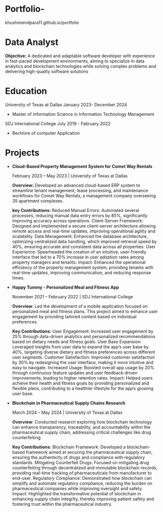 # Portfolio-
khushimendpara11.github.io/portfolio
# Data Analyst
**Objective:**
A dedicated and adaptable software developer with experience in fast-paced development environments, aiming to specialize in data analytics and blockchain technologies while solving complex problems and delivering high-quality software solutions

# Education 
University of Texas at Dallas January 2023- December 2024
- Master of information Science in Information Technology Management 

SDJ International College     July 2019 - Fabruary 2022
- Bechlore of computer Application 

# Projects
- **Cloud-Based Property Management System for Comet Way Rentals**

  February 2023 – May 2023 | University of Texas at Dallas

  **Overview:** Developed an advanced cloud-based ERP system to streamline tenant management, lease processing, and maintenance workflows for Comet Way Rentals, a management     company     overseeing 35 apartment complexes.


  **key Contributions:**
  Reduced Manual Errors: Automated several processes, reducing manual data entry errors by 85%, significantly improving accuracy across operations.
  Client-Server Framework: Designed and implemented a secure client-server architecture allowing remote access and real-time updates, improving operational agility and scalability.
  Data Management: Enhanced the database architecture, optimizing centralized data handling, which improved retrieval speed by 40%, ensuring accurate and consistent data across      all properties.
  User Experience: Spearheaded the creation of an intuitive, user-friendly interface that led to a 70% increase in user adoption rates among property managers and tenants.
  Impact: Enhanced the operational efficiency of the property management system, providing tenants with real-time updates, improving communication, and reducing response times.

- **Happy Tummy - Personalized Meal and Fitness App**

  November 2021 – February 2022 | SDJ International College

  **Overview**: Led the development of a mobile application focused on personalized meal and fitness plans. This project aimed to enhance user engagement by providing tailored content   based on individual preferences.

  **Key Contributions:**
  User Engagement: Increased user engagement by 25% through data-driven analytics and personalized recommendations based on dietary needs and fitness goals.
  User Base Expansion: Leveraged insights from user data to expand the app’s user base by 40%, targeting diverse dietary and fitness preferences across different user segments.
  Customer Satisfaction: Improved customer satisfaction by 30% by redesigning the user interface, making it more intuitive and easy to navigate.
  Increased Usage: Boosted overall app usage by 20% through continuous feature updates and user feedback-driven improvements, leading to higher retention rates.
  Impact: Helped users achieve their health and fitness goals by providing personalized and flexible plans, contributing to a healthier lifestyle for the app’s growing user base.

- **Blockchain in Pharmaceutical Supply Chains Research**

  March 2024 – May 2024 | University of Texas at Dallas

  **Overview**: Conducted research exploring how blockchain technology can enhance transparency, traceability, and accountability within the pharmaceutical supply chain, addressing     critical challenges like drug counterfeiting.

  **Key Contributions:**
  Blockchain Framework: Developed a blockchain-based framework aimed at securing the pharmaceutical supply chain, ensuring the authenticity of drugs and compliance with regulatory   standards.
  Mitigating Counterfeit Drugs: Focused on mitigating drug counterfeiting through decentralized and immutable blockchain records, providing real-time tracking of pharmaceuticals     from manufacturer to end-user.
  Regulatory Compliance: Demonstrated how blockchain can simplify and automate regulatory compliance, reducing the burden on pharmaceutical companies while improving oversight and   safety.
  Impact: Highlighted the transformative potential of blockchain in enhancing supply chain integrity, thereby improving patient safety and fostering trust within the              pharmaceutical industry.


